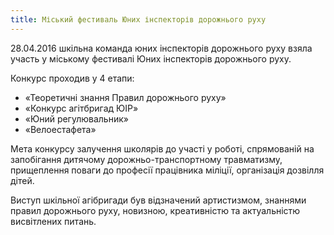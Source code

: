 ```yaml
---
title: Міський фестиваль Юних інспекторів дорожнього руху
---
```


28.04.2016 шкільна команда юних інспекторів дорожнього руху взяла участь у міському фестивалі Юних інспекторів дорожнього руху.

Конкурс проходив у 4 етапи:

- «Теоретичні знання Правил дорожнього руху»
- «Конкурс агітбригад ЮІР»
- «Юний регулювальник»
- «Велоестафета»

Мета конкурсу залучення школярів до участі у роботі, спрямованій на запобігання дитячому дорожньо-транспортному травматизму, прищеплення поваги до професії працівника міліції, організація дозвілля дітей.

Виступ шкільної агібригади був відзначений артистизмом, знаннями правил дорожнього руху, новизною, креативністю та актуальністю висвітлених питань.

<slideshow id="_/72157667790237032" />
